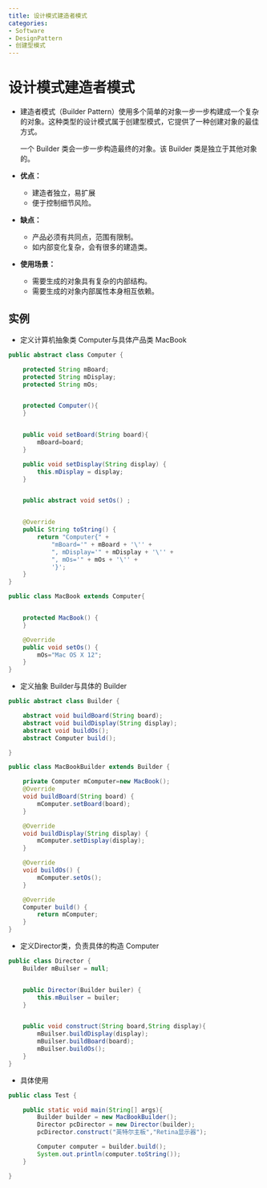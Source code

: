 ```yaml
---
title: 设计模式建造者模式
categories:
- Software
- DesignPattern
- 创建型模式
---
```

# 设计模式建造者模式

- 建造者模式（Builder Pattern）使用多个简单的对象一步一步构建成一个复杂的对象。这种类型的设计模式属于创建型模式，它提供了一种创建对象的最佳方式。

    一个 Builder 类会一步一步构造最终的对象。该 Builder 类是独立于其他对象的。

- **优点：**

  - 建造者独立，易扩展
  - 便于控制细节风险。

- **缺点：** 

  - 产品必须有共同点，范围有限制。 
  - 如内部变化复杂，会有很多的建造类。

- **使用场景：**

  - 需要生成的对象具有复杂的内部结构。
  - 需要生成的对象内部属性本身相互依赖。


## 实例

- 定义计算机抽象类 Computer与具体产品类 MacBook

```java
public abstract class Computer {

    protected String mBoard;
    protected String mDisplay;
    protected String mOs;


    protected Computer(){
    }


    public void setBoard(String board){
        mBoard=board;
    }

    public void setDisplay(String display) {
        this.mDisplay = display;
    }


    public abstract void setOs() ;


    @Override
    public String toString() {
        return "Computer{" +
            "mBoard='" + mBoard + '\'' +
            ", mDisplay='" + mDisplay + '\'' +
            ", mOs='" + mOs + '\'' +
            '}';
    }
}

public class MacBook extends Computer{


    protected MacBook() {
    }

    @Override
    public void setOs() {
        mOs="Mac OS X 12";
    }
}
```

- 定义抽象 Builder与具体的 Builder

```java
public abstract class Builder {

    abstract void buildBoard(String board);
    abstract void buildDisplay(String display);
    abstract void buildOs();
    abstract Computer build();

}

public class MacBookBuilder extends Builder {

    private Computer mComputer=new MacBook();
    @Override
    void buildBoard(String board) {
        mComputer.setBoard(board);
    }

    @Override
    void buildDisplay(String display) {
        mComputer.setDisplay(display);
    }

    @Override
    void buildOs() {
        mComputer.setOs();
    }

    @Override
    Computer build() {
        return mComputer;
    }
}
```

- 定义Director类，负责具体的构造 Computer

```java
public class Director {
    Builder mBuilser = null;


    public Director(Builder builer) {
        this.mBuilser = builer;
    }


    public void construct(String board,String display){
        mBuilser.buildDisplay(display);
        mBuilser.buildBoard(board);
        mBuilser.buildOs();
    }
}
```

- 具体使用

```java
public class Test {

    public static void main(String[] args){
        Builder builder = new MacBookBuilder();
        Director pcDirector = new Director(builder);
        pcDirector.construct("英特尔主板","Retina显示器");

        Computer computer = builder.build();
        System.out.println(computer.toString());
    }

}
```
